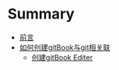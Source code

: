 # Summary

* [前言](README.md)
* [如何创建gitBook与git相关联](ru-he-chuang-jian-gitbook-yu-git-xiang-guan-lian.md)
  * [创建gitBook Editer](ru-he-chuang-jian-gitbook-yu-git-xiang-guan-lian/chuang-jian-gitbook-editer.md)

